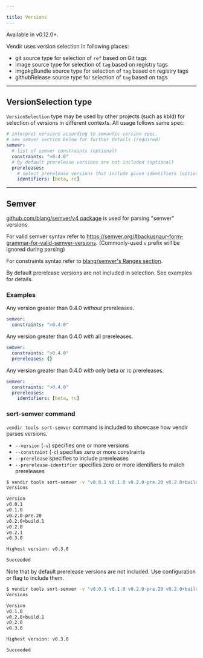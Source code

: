 ```yaml
---

title: Versions
---
```


Available in v0.12.0+.

Vendir uses version selection in following places:

- git source type for selection of `ref` based on Git tags
- image source type for selection of `tag` based on registry tags
- imgpkgBundle source type for selection of `tag` based on registry tags
- githubRelease source type for selection of `tag` based on tags

---
## VersionSelection type

`VersionSelection` type may be used by other projects (such as kbld) for selection of versions in different contexts. All usage follows same spec:

```yaml
# interpret versions according to semantic version spec.
# see semver section below for further details (required)
semver:
  # list of semver constraints (optional)
  constraints: ">0.4.0"
  # by default prerelease versions are not included (optional)
  prereleases:
    # select prerelease versions that include given identifiers (optional)
    identifiers: [beta, rc]
```

---
## Semver

[github.com/blang/semver/v4 package](https://github.com/blang/semver) is used for parsing "semver" versions.

For valid semver syntax refer to <https://semver.org/#backusnaur-form-grammar-for-valid-semver-versions>. (Commonly-used `v` prefix will be ignored during parsing)

For constraints syntax refer to [blang/semver's Ranges section](https://github.com/blang/semver#ranges).

By default prerelease versions are not included in selection. See examples for details.

### Examples

Any version greater than 0.4.0 _without_ prereleases.

```yaml
semver:
  constraints: ">0.4.0"
```

Any version greater than 0.4.0 _with_ all prereleases.

```yaml
semver:
  constraints: ">0.4.0"
  prereleases: {}
```

Any version greater than 0.4.0 _with_ only beta or rc prereleases.

```yaml
semver:
  constraints: ">0.4.0"
  prereleases:
    identifiers: [beta, rc]
```

### sort-semver command

`vendir tools sort-semver` command is included to showcase how vendir parses versions.

- `--version` (`-v`) specifies one or more versions
- `--constraint` (`-c`) specifies zero or more constraints
- `--prerelease` specifies to include prereleases
- `--prerelease-identifier` specifies zero or more identifiers to match prereleases

```bash
$ vendir tools sort-semver -v "v0.0.1 v0.1.0 v0.2.0-pre.20 v0.2.0+build.1 v0.2.1 v0.2.0 v0.3.0"
Versions

Version
v0.0.1
v0.1.0
v0.2.0-pre.20
v0.2.0+build.1
v0.2.0
v0.2.1
v0.3.0

Highest version: v0.3.0

Succeeded
```

Note that by default prerelease versions are not included. Use configuration or flag to include them.

```bash
$ vendir tools sort-semver -v "v0.0.1 v0.1.0 v0.2.0-pre.20 v0.2.0+build.1 v0.2.0 v0.3.0" -c ">=0.1.0"
Versions

Version
v0.1.0
v0.2.0+build.1
v0.2.0
v0.3.0

Highest version: v0.3.0

Succeeded
```
